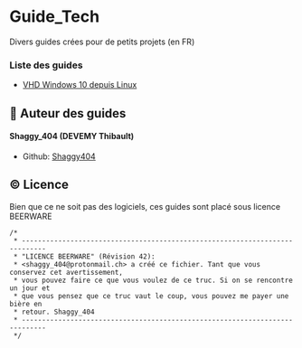 # Guide_Tech
Divers guides crées pour de petits projets (en FR)

### Liste des guides
- [VHD Windows 10 depuis Linux](https://github.com/Shaggy404/Guide_Tech/blob/main/VHD%20Windows%2010%20depuis%20Linux.md)

## 🙇 Auteur des guides
#### Shaggy_404 (DEVEMY Thibault)
- Github: [Shaggy404](https://github.com/Shaggy404)    
        

## :copyright: Licence

Bien que ce ne soit pas des logiciels, ces guides sont placé sous licence BEERWARE

```
/*
 * ----------------------------------------------------------------------------
 * "LICENCE BEERWARE" (Révision 42):
 * <shaggy_404@protonmail.ch> a créé ce fichier. Tant que vous conservez cet avertissement,
 * vous pouvez faire ce que vous voulez de ce truc. Si on se rencontre un jour et
 * que vous pensez que ce truc vaut le coup, vous pouvez me payer une bière en
 * retour. Shaggy_404
 * ----------------------------------------------------------------------------
 */
 ```
